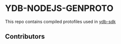 # YDB-NODEJS-GENPROTO
This repo contains compiled protofiles used in [ydb-sdk](https://github.com/ydb-platform/ydb-nodejs-sdk)

## Contributors